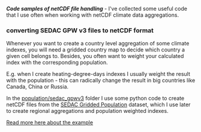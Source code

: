 **_Code samples of netCDF file handling_** - I've collected some useful code that I use often when working with netCDF climate data aggregations.

### converting SEDAC GPW v3 files to netCDF format
Whenever you want to create a country level aggregation of some climate indexes, you will need a gridded country map to decide which country a given cell belongs to.
Besides, you often want to weight your calculated index with the corresponding population.

E.g. when I create heating-degree-days indexes I usually weight the result with the population - this can radically change the result in big countries like Canada, China or Russia.

In the [population/sedac_gpwv3](population/sedac_gpwv3) folder I use some python code to create netCDF files from the [SEDAC Gridded Population](http://sedac.ciesin.columbia.edu/data/collection/gpw-v3) dataset, which I use later to create regional aggregations and population weighted indexes.

[Read more here about the example](population/sedac_gpwv3/README.md)

